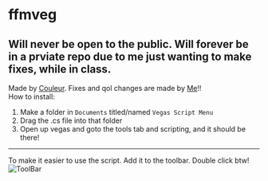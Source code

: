 # ffmveg
## Will never be open to the public. Will forever be in a prviate repo due to me just wanting to make fixes, while in class. 
Made by [Couleur](https://github.com/couleurm). Fixes and qol changes are made by [Me](https://github.com/Vramuser)!!
<br>
How to install: 
1. Make a folder in `Documents` titled/named `Vegas Script Menu`
2. Drag the .cs file into that folder
3. Open up vegas and goto the tools tab and scripting, and it should be there!
--------------
To make it easier to use the script. Add it to the toolbar.
Double click btw! 
![ToolBar](https://github.com/user-attachments/assets/825a3f27-39bf-45db-b92b-4ebf77c51bd5)


